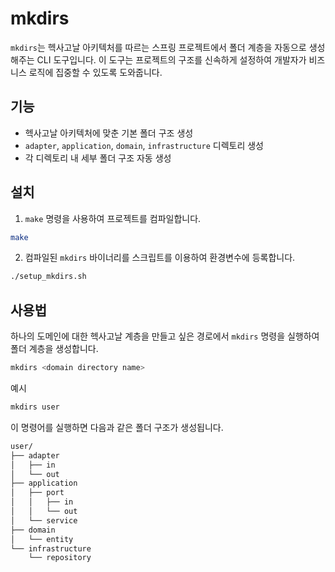 # mkdirs

`mkdirs`는 헥사고날 아키텍처를 따르는 스프링 프로젝트에서 폴더 계층을 자동으로 생성해주는 CLI 도구입니다. 이 도구는 프로젝트의 구조를 신속하게 설정하여 개발자가 비즈니스 로직에 집중할 수 있도록 도와줍니다.

## 기능

- 헥사고날 아키텍처에 맞춘 기본 폴더 구조 생성
- `adapter`, `application`, `domain`, `infrastructure` 디렉토리 생성
- 각 디렉토리 내 세부 폴더 구조 자동 생성

## 설치

1. `make` 명령을 사용하여 프로젝트를 컴파일합니다.

```sh
make
```

2. 컴파일된 `mkdirs` 바이너리를 스크립트를 이용하여 환경변수에 등록합니다.

```sh
./setup_mkdirs.sh
```

## 사용법

하나의 도메인에 대한 헥사고날 계층을 만들고 싶은 경로에서 `mkdirs` 명령을 실행하여 폴더 계층을 생성합니다.

```sh
mkdirs <domain directory name>
```

예시
```sh
mkdirs user
```
이 명령어를 실행하면 다음과 같은 폴더 구조가 생성됩니다.

```sh
user/
├── adapter
│   ├── in
│   └── out
├── application
│   ├── port
│   │   ├── in
│   │   └── out
│   └── service
├── domain
│   └── entity
└── infrastructure
    └── repository
```